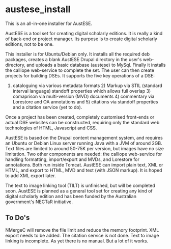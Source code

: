 austese_install
===============

This is an all-in-one installer for AustESE.

AustESE is a tool set for creating digital scholarly 
editions. It is really a kind of back-end or project 
manager. Its purpose is to create digital scholarly 
editions, not to be one.

This installer is for Ubuntu/Debian only. It installs all
the required deb packages, creates a blank AustESE
Drupal directory in the user's web-directory, and
uploads a basic database (austese) to MySql. Finally
it installs the calliope web-service to complete the 
set. The user can then create projects for building 
DSEs. It supports the five key operations of a DSE: 
1) cataloguing via various metadata formats 2) Markup 
via STIL (standard interval language) standoff 
properties which allows full overlap 3) comaprison 
via multi-version (MVD) documents 4) commentary via 
Lorestore and OA annotations and 5) citations via 
standoff properties and a citation service (yet to do).

Once a project has been created, completely customised 
front-ends or actual DSE websites can be constructed, 
requiring only the standard web technologies of HTML, 
Javascript and CSS. 

AustESE is based on the Drupal content management
system, and requires an Ubuntu or Debian Linux server
running Java with a JVM of around 2GB. Text files are 
limited to around 50-75K per version, but images have 
no size limitation. Two other components are needed: 
the calliope web-service for handling formatting, 
import/export and MVDs, and Lorestore for annotations. 
Both run inside Tomcat. AustESE can import plain text, 
XML or HTML, and export to HTML, MVD and text (with 
JSON markup). It is hoped to add XML export later.

The text to image linking tool (TILT) is unfinished, 
but will be completed soon. AustESE is planned as a 
general tool set for creating any kind of digital 
scholarly edition and has been funded by the Australian 
government's NECTaR initiative.

To Do's
-------
NMergeC will remove the file limit and reduce the memory 
footprint. XML export needs to be added. The citation 
service is not done. Text to image linking is incomplete. 
As yet there is no manual. But a lot of it works.
